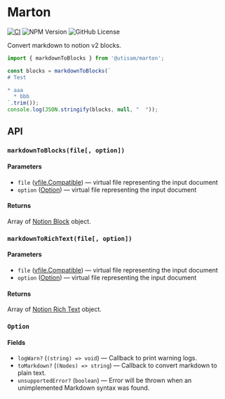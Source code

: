 # Marton

[![CI](https://github.com/utisam/marton/actions/workflows/ci.yml/badge.svg)](https://github.com/utisam/marton/actions/workflows/ci.yml)
![NPM Version](https://img.shields.io/npm/v/@utisam/marton)
![GitHub License](https://img.shields.io/github/license/utisam/marton)

Convert markdown to notion v2 blocks.

```js
import { markdownToBlocks } from '@utisam/marton';

const blocks = markdownToBlocks(`
# Test

* aaa
  * bbb
`.trim());
console.log(JSON.stringify(blocks, null, "  "));
```

## API

### `markdownToBlocks(file[, option])`

#### Parameters

* `file` ([vfile.Compatible])
  — virtual file representing the input document
* `option` ([Option](#option))
  — virtual file representing the input document

#### Returns

Array of [Notion Block](https://developers.notion.com/reference/block) object.

### `markdownToRichText(file[, option])`

#### Parameters

* `file` ([vfile.Compatible])
  — virtual file representing the input document
* `option` ([Option](#option)) — virtual file representing the input document

#### Returns

Array of [Notion Rich Text](https://developers.notion.com/reference/rich-text) object.

### `Option`

#### Fields

* `logWarn?` (`(string) => void`)
  — Callback to print warning logs.
* `toMarkdown?` (`(Nodes) => string`)
  — Callback to convert markdown to plain text.
* `unsupportedError?` (`boolean`)
  — Error will be thrown when an unimplemented Markdown syntax was found.

[vfile.Compatible]: https://www.npmjs.com/package/vfile#compatible
